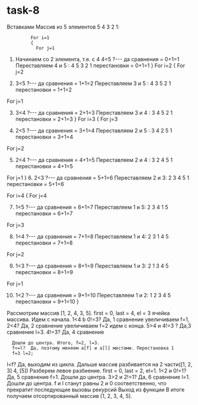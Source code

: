 # task-8
Вставками 
Массив из 5 элементов  5 4 3 2 1:

             For i=1
             { 
               For j=1
1.	Начинаем со 2 элемента, т.е. с 4
4<5   ?--- да     сравнения = 0+1=1
Переставляем 4 и 5 : 4 5 3 2 1    перестановки = 0+1=1
             }
For i=2
{
 For j=2
 
2.	3<5   ?--- да     сравнения = 1+1=2
Переставляем 3 и 5 : 4 3  5 2 1   перестановки = 1+1=2

For j=1

3.	3<4   ?--- да     сравнения = 2+1=3
Переставляем 3 и 4 : 3 4 5 2 1   перестановки = 2+1=3
}
For i=3
 { For j=3
 
4.	2<5   ?--- да     сравнения = 3+1=4
Переставляем 2 и 5 :  3 4 2 5 1   перестановки = 3+1=4

For j=2

5.	2<4   ?--- да     сравнения = 4+1=5
Переставляем 2 и 4 : 3 2 4 5 1   перестановки = 4+1=5

For j=1
  }
6.	2<3   ?--- да     сравнения = 5+1=6
Переставляем 2 и 3: 2 3 4 5 1   перестановки = 5+1=6

For i=4
{
 For j=4
 
7.	1<5   ?--- да     сравнения = 6+1=7
Переставляем 1 и 5: 2 3 4 1 5 перестановки = 6+1=7

For j=3

8.	1<4  ?--- да     сравнения = 7+1=8
Переставляем 1 и 4: 2 3 1 4 5 перестановки = 7+1=8

For j=2

9.	1<3  ?--- да     сравнения = 8+1=9
Переставляем 1 и 3: 2 1 3 4 5 перестановки = 8+1=9

For j=1

10.	1<2  ?--- да     сравнения = 9+1=10
Переставляем 1 и 2:  1 2 3 4 5 перестановки = 9+1=10
}

Рассмотрим массив [1, 2, 4, 3, 5]. first = 0, last = 4, el = 3 ячейка массива.
            Идем с начала. 1<4 b 0!=3? Да, 1 сравнение увеличиваем f=1, 
      2<4? Да, 2 сравнение  увеличиваем f=2
            идем с конца. 5>4 и 4!=3 ? Да,3 сравнение   l=3.
       4!=3? Да, 4 сравнение  

      Дошли до центра. Итого, f=2, l=3. 
      f<=l?  Да, поэтому меняем a[f] и a[l] местами. Перестановка 1
      f=3 l=2;
l<f? Да, выходим из цикла.
Дальше массив разбивается на 2 части([1, 2, 3] 4, [5]) 
Разберем левое разбиение. first = 0, last = 2, el=1. 
1<2 и 0!=1? Да, 5 сравнение f=1. Дошли до центра.
3>2 и 2!=1? Да, 6 сравнение l=1. Дошли до центра.
            f и l станут равны 2 и 0 соответственно, что прекратит последующие вызовы        рекурсий
Выход из функции
            В итоге получаем отсортированный массив [1, 2, 3, 4, 5].


